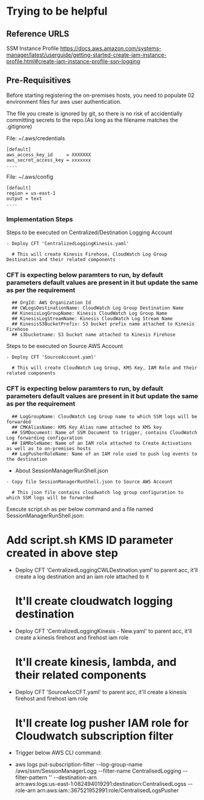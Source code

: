 # Trying to be helpful

## Reference URLS

SSM Instance Profile
https://docs.aws.amazon.com/systems-manager/latest/userguide/getting-started-create-iam-instance-profile.html#create-iam-instance-profile-ssn-logging

## Pre-Requisitives

Before starting registering the on-premises hosts, you need to populate 02 environment files fur aws user authentication. 

The file you create is ignored by git, so there is no risk of accidentially committing secrets to the repo.(As long as the filename matches the .gitignore)

File: ~/.aws/credentials
```
[default]
aws_access_key_id     = XXXXXXX
aws_secret_access_key = xxxxxxx
....
```

File: ~/.aws/config 
```
[default]
region = us-east-1
output = text
....
```

### Implementation Steps

Steps to be executed on Centralized/Destination Logging Account

```
- Deploy CFT 'CentralizedLoggingKinesis.yaml'

  # This will create Kinesis Firehose, CloudWatch Log Group Destination and their related components
```
  ### CFT is expecting below paramters to run, by default parameters default values are present in it but update the same as per the requirement
```
  ## OrgId: AWS Organization Id
  ## CWLogsDestinationName: CloudWatch Log Group Destination Name
  ## KinesisLogGroupName: Kinesis CloudWatch Log Group Name
  ## KinesisLogStreamName: Kinesis CloudWatch Log Stream Name
  ## KinesisS3BucketPrefix: S3 bucket prefix name attached to Kinesis Firehose
  ## s3bucketname: S3 bucket name attached to Kinesis Firehose
```
Steps to be executed on Source AWS Account

```
- Deploy CFT 'SourceAccount.yaml'

  # This will create CloudWatch Log Group, KMS Key, IAM Role and their related components
```

  ### CFT is expecting below paramters to run, by default parameters default values are present in it but update the same as per the requirement
```
  ## LogGroupName: CloudWatch Log Group name to which SSM logs will be forwarded
  ## CMKAliasName: KMS Key Alias name attached to KMS key
  ## SSMDocument: Name of SSM Document to trigger, contains CloudWatch Log forwarding configuration
  ## IAMRoleName: Name of an IAM role attached to Create Activations as well as to on-premises hosts
  ## LogPusherRoleName: Name of an IAM role used to push log events to the destination
```


- About SessionManagerRunShell.json

```
- Copy file SessionManagerRunShell.json to Source AWS Account

  # This json file contains cloudwatch log group configuration to which SSM logs will be forwarded
```

Execute script.sh as per below command and a file named SessionManagerRunShell.json:
  # Add script.sh KMS ID parameter created in above step

- Deploy CFT 'CentralizedLoggingCWLDestination.yaml' to parent acc, it'll create a log destination and an iam role attached to it
  # It'll create cloudwatch logging destination

- Deploy CFT 'CentralizedLoggingKinesis - New.yaml' to parent acc, it'll create a kinesis firehost and firehost iam role
  # It'll create kinesis, lambda, and their related components

- Deploy CFT 'SourceAccCFT.yaml' to parent acc, it'll create a kinesis firehost and firehost iam role
  # It'll create log pusher IAM role for Cloudwatch subscription filter

- Trigger below AWS CLI command:
- aws logs put-subscription-filter --log-group-name /aws/ssm/SessionManagerLogg --filter-name CentralisedLogging --filter-pattern '' --destination-arn   
  arn:aws:logs:us-east-1:082494019291:destination:CentralisedLogss --role-arn arn:aws:iam::367521952991:role/CentralisedLogsPusher